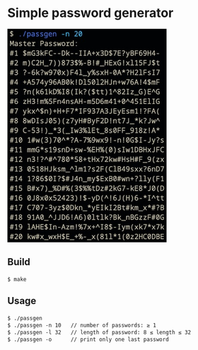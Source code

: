 # Simple password generator

![alt text](assets/passgen.jpeg "passgen")

## Build

```
$ make
```

## Usage

```
$ ./passgen
$ ./passgen -n 10   // number of passwords: ≥ 1
$ ./passgen -l 32   // length of password: 8 ≤ length ≤ 32
$ ./passgen -o      // print only one last password
```